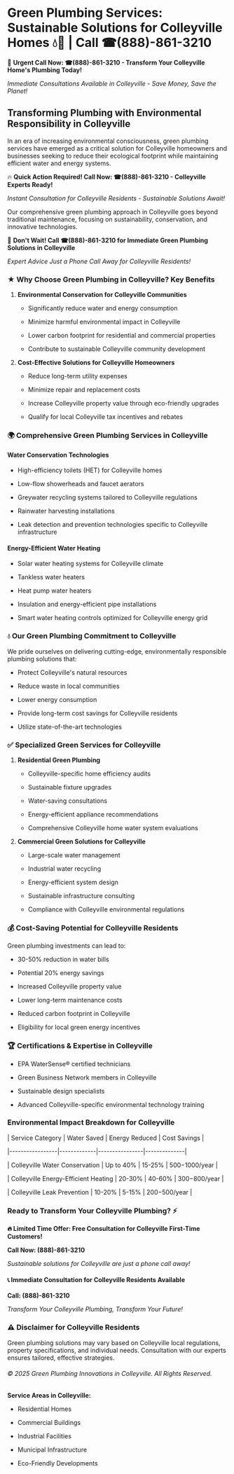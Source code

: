 # Green Plumbing Services: Sustainable Solutions for Colleyville Homes 💧🌿 | Call ☎(888)-861-3210

🚨 **Urgent Call Now: ☎(888)-861-3210 - Transform Your Colleyville Home's Plumbing Today!**
*Immediate Consultations Available in Colleyville - Save Money, Save the Planet!*

## Transforming Plumbing with Environmental Responsibility in Colleyville

In an era of increasing environmental consciousness, green plumbing services have emerged as a critical solution for Colleyville homeowners and businesses seeking to reduce their ecological footprint while maintaining efficient water and energy systems. 

🔥 **Quick Action Required! Call Now: ☎(888)-861-3210 - Colleyville Experts Ready!**
*Instant Consultation for Colleyville Residents - Sustainable Solutions Await!*

Our comprehensive green plumbing approach in Colleyville goes beyond traditional maintenance, focusing on sustainability, conservation, and innovative technologies.

🚨 **Don't Wait! Call ☎(888)-861-3210 for Immediate Green Plumbing Solutions in Colleyville**
*Expert Advice Just a Phone Call Away for Colleyville Residents!*

### ★ Why Choose Green Plumbing in Colleyville? Key Benefits

1. **Environmental Conservation for Colleyville Communities** 
   - Significantly reduce water and energy consumption
   - Minimize harmful environmental impact in Colleyville
   - Lower carbon footprint for residential and commercial properties
   - Contribute to sustainable Colleyville community development

2. **Cost-Effective Solutions for Colleyville Homeowners** 
   - Reduce long-term utility expenses
   - Minimize repair and replacement costs
   - Increase Colleyville property value through eco-friendly upgrades
   - Qualify for local Colleyville tax incentives and rebates

### 🌍 Comprehensive Green Plumbing Services in Colleyville

#### Water Conservation Technologies
- High-efficiency toilets (HET) for Colleyville homes
- Low-flow showerheads and faucet aerators
- Greywater recycling systems tailored to Colleyville regulations
- Rainwater harvesting installations
- Leak detection and prevention technologies specific to Colleyville infrastructure

#### Energy-Efficient Water Heating
- Solar water heating systems for Colleyville climate
- Tankless water heaters
- Heat pump water heaters
- Insulation and energy-efficient pipe installations
- Smart water heating controls optimized for Colleyville energy grid

### 💧 Our Green Plumbing Commitment to Colleyville

We pride ourselves on delivering cutting-edge, environmentally responsible plumbing solutions that:
- Protect Colleyville's natural resources
- Reduce waste in local communities
- Lower energy consumption
- Provide long-term cost savings for Colleyville residents
- Utilize state-of-the-art technologies

### ✅ Specialized Green Services for Colleyville

1. **Residential Green Plumbing**
   - Colleyville-specific home efficiency audits
   - Sustainable fixture upgrades
   - Water-saving consultations
   - Energy-efficient appliance recommendations
   - Comprehensive Colleyville home water system evaluations

2. **Commercial Green Solutions for Colleyville**
   - Large-scale water management
   - Industrial water recycling
   - Energy-efficient system design
   - Sustainable infrastructure consulting
   - Compliance with Colleyville environmental regulations

### 💰 Cost-Saving Potential for Colleyville Residents

Green plumbing investments can lead to:
- 30-50% reduction in water bills
- Potential 20% energy savings
- Increased Colleyville property value
- Lower long-term maintenance costs
- Reduced carbon footprint in Colleyville
- Eligibility for local green energy incentives

### 🏆 Certifications & Expertise in Colleyville

- EPA WaterSense® certified technicians
- Green Business Network members in Colleyville
- Sustainable design specialists
- Advanced Colleyville-specific environmental technology training

### Environmental Impact Breakdown for Colleyville

| Service Category | Water Saved | Energy Reduced | Cost Savings |
|-----------------|-------------|----------------|--------------|
| Colleyville Water Conservation | Up to 40% | 15-25% | $500-$1000/year |
| Colleyville Energy-Efficient Heating | 20-30% | 40-60% | $300-$800/year |
| Colleyville Leak Prevention | 10-20% | 5-15% | $200-$500/year |

### Ready to Transform Your Colleyville Plumbing? ⚡

**🔥 Limited Time Offer: Free Consultation for Colleyville First-Time Customers!**

**Call Now: (888)-861-3210**
*Sustainable solutions for Colleyville are just a phone call away!*

#### 📞 Immediate Consultation for Colleyville Residents Available

**Call: (888)-861-3210**
*Transform Your Colleyville Plumbing, Transform Your Future!*

### ⚠️ Disclaimer for Colleyville Residents

Green plumbing solutions may vary based on Colleyville local regulations, property specifications, and individual needs. Consultation with our experts ensures tailored, effective strategies.

###### © 2025 Green Plumbing Innovations in Colleyville. All Rights Reserved.

**Service Areas in Colleyville:** 
- Residential Homes
- Commercial Buildings
- Industrial Facilities
- Municipal Infrastructure
- Eco-Friendly Developments